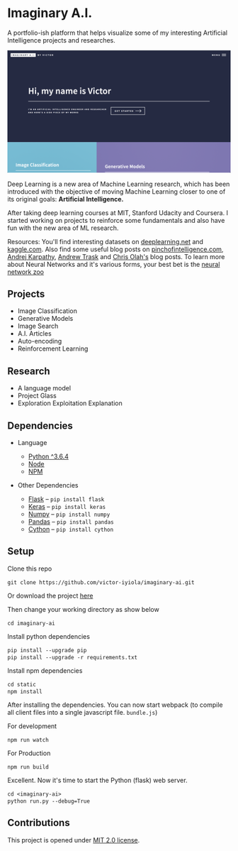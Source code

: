 # Imaginary A.I.

A portfolio-ish platform that helps visualize some of my interesting Artificial Intelligence projects and researches.

![Imaginary A.I. homepage](static/images/imaginary-ai-homepage.png)

Deep Learning is a new area of Machine Learning research, which has been introduced with the objective of moving Machine Learning closer to one of its original goals: **Artificial Intelligence.**

After taking deep learning courses at MIT, Stanford Udacity and Coursera. I started working on projects to reinforce some fundamentals and also have fun with the new area of ML research.

Resources: You'll find interesting datasets on [deeplearning.net](http://deeplearning.net/datasets/) and [kaggle.com](https://www.kaggle.com/datasets). Also find some useful blog posts on [pinchofintelligence.com](https://www.pinchofintelligence.com/), [Andrej Karpathy](http://karpathy.github.io/), [Andrew Trask](https://iamtrask.github.io/) and [Chris Olah's](http://colah.github.io/) blog posts. To learn more about Neural Networks and it's various forms, your best bet is the [neural network zoo](http://www.asimovinstitute.org/neural-network-zoo/)

## Projects

- Image Classification
- Generative Models
- Image Search
- A.I. Articles
- Auto-encoding
- Reinforcement Learning

## Research

- A language model
- Project Glass
- Exploration Exploitation Explanation

## Dependencies

- Language
  - [Python ^3.6.4](http://python.org/)
  - [Node](https://nodejs.org) 
  - [NPM](https://www.npmjs.com)
 
- Other Dependencies
  - [Flask](http://flask.pocoo.org/) – ```pip install flask```
  - [Keras](http://keras.io/) – ```pip install keras```
  - [Numpy](http://www.numpy.org/) – ```pip install numpy```
  - [Pandas](https://pandas.pydata.org/) – ```pip install pandas```
  - [Cython](http://cython.org/) – ```pip install cython```

## Setup

Clone this repo 
```commandline
git clone https://github.com/victor-iyiola/imaginary-ai.git
```

Or download the project [here](https://github.com/victor-iyiola/imaginary-ai/archive/master.zip)

Then change your working directory as show below
```commandline
cd imaginary-ai
```

Install python dependencies
```commandline
pip install --upgrade pip
pip install --upgrade -r requirements.txt
```

Install npm dependencies
```commandline
cd static
npm install
```

After installing the dependencies. You can now start webpack (to compile all client files into a single javascript file. `bundle.js`)

For development
```commandline
npm run watch
```

For Production
```commandline
npm run build
```

Excellent. Now it's time to start the Python (flask) web server.
```
cd <imaginary-ai>
python run.py --debug=True
```
## Contributions

This project is opened under [MIT 2.0 license](https://github.com/victor-iyiola/imaginary-ai/blob/master/LICENSE).

